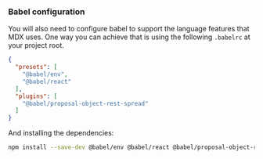 ### Babel configuration

You will also need to configure babel to support the language features that
MDX uses. One way you can achieve that is using the following `.babelrc`
at your project root.

```json
{
  "presets": [
    "@babel/env",
    "@babel/react"
  ],
  "plugins": [
    "@babel/proposal-object-rest-spread"
  ]
}
```

And installing the dependencies:

```sh
npm install --save-dev @babel/env @babel/react @babel/proposal-object-rest-spread
```

[babel]: https://babeljs.io
